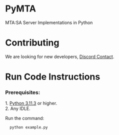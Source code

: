 # PyMTA
 MTA:SA Server Implementations in Python

# Contributing
 We are looking for new developers, <a href="https://discord.com/channels/@me/1104439565588103278">Discord Contact</a>.

# Run Code Instructions
 <h3>Prerequisites:</h3>
  1. <a href="https://www.python.org" >Python 3.11.3</a> or higher.<br>
  2. Any IDLE.

  Run the command:
  ```bat
    python example.py
  ```